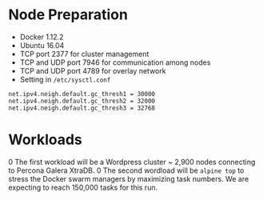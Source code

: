 # Node Preparation

  * Docker 1.12.2
  * Ubuntu 16.04
  * TCP port 2377 for cluster management
  * TCP and UDP port 7946 for communication among nodes
  * TCP and UDP port 4789 for overlay network
  * Setting in `/etc/sysctl.conf`
```
net.ipv4.neigh.default.gc_thresh1 = 30000
net.ipv4.neigh.default.gc_thresh2 = 32000
net.ipv4.neigh.default.gc_thresh3 = 32768
```

# Workloads

  0 The first workload will be a Wordpress cluster ~ 2,900 nodes connecting to Percona Galera XtraDB.
  0 The second wordload will be `alpine top` to stress the Docker swarm managers by maximizing task numbers. We are expecting to reach 150,000 tasks for this run.

